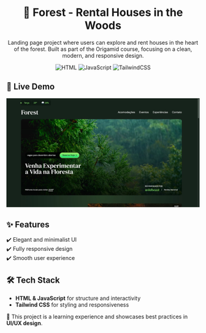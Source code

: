 <h1 align="center">🌲 Forest - Rental Houses in the Woods</h1>  
<p align="center">Landing page project where users can explore and rent houses in the heart of the forest. Built as part of the Origamid course, focusing on a clean, modern, and responsive design.</p>  

<div align="center">  
  <img alt="HTML" src="https://img.shields.io/badge/HTML-E34F26?style=for-the-badge&logo=html5&logoColor=white">  
  <img alt="JavaScript" src="https://img.shields.io/badge/JavaScript-F7DF1E?style=for-the-badge&logo=javascript&logoColor=black">  
  <img alt="TailwindCSS" src="https://img.shields.io/badge/Tailwind_CSS-38B2AC?style=for-the-badge&logo=tailwind-css&logoColor=white">  
</div>  

## 🔗 Live Demo  
<p align="center"><a href="https://sarahprando.github.io/forest/src/"><img alt="Forest Page" src="src/img/preview.png"></a></p>  

## ✨ Features  
✔️ Elegant and minimalist UI  
✔️ Fully responsive design  
✔️ Smooth user experience  

## 🛠 Tech Stack  
- **HTML & JavaScript** for structure and interactivity  
- **Tailwind CSS** for styling and responsiveness  

🚀 This project is a learning experience and showcases best practices in **UI/UX design**.  
